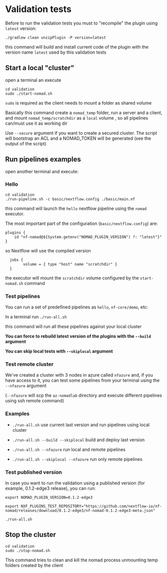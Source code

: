 # Validation tests

Before to run the validation tests you must to "recompile" the plugin using `latest` version:

`./gradlew clean unzipPlugin -P version=latest`

this command will build and install current code of the plugin with the version name `latest` used by this validation
tests

## Start a local "cluster"

open a terminal an execute

```shell
cd validation
sudo ./start-nomad.sh
```

`sudo` is required as the client needs to mount a folder as shared volume

Basically this command create a `nomad_temp` folder, run a server and a client, and mount `nomad_temp/scratchdir` as a `local` volume
, so all pipelines can/must use it as working dir 

Use `--secure` argument if you want to create a secured cluster. The script will bootstrap an ACL and a NOMAD_TOKEN
will be generated (see the output of the script)

## Run pipelines examples

open another terminal and execute:

### Hello

```shell
cd validation
./run-pipeline.sh -c basic/nextflow.config ./basic/main.nf 
```

this command will launch the `hello` nextflow pipeline using the `nomad` executor. 

The most important part of the configuration (`basic/nextflow.config`) are:

``` 
plugins {
    id "nf-nomad@${System.getenv("NOMAD_PLUGIN_VERSION") ?: "latest"}"
}
```

so Nextflow will use the compiled version

```
  jobs {
        volume = { type "host" name "scratchdir" }
  } 
```

the executor will mount the `scratchdir` volume configured by the `start-nomad.sh` command 


### Test pipelines

You can run a set of predefined pipelines as `hello`, `nf-core/demo`, etc:

In a terminal run `./run-all.sh`

this command will run all these pipelines against your local cluster

__You can force to rebuild latest version of the plugins with the `--build` argument__

__You can skip local tests with `--skiplocal` argument__

### Test remote cluster

We've created a cluster with 3 nodes in azure called `nfazure` and, if you have access to it, 
you can test some pipelines from your terminal using the `--nfazure` argument

(`--nfazure` will scp the `az-nomadlab` directory and execute different pipelines using ssh remote command)

### Examples

- `./run-all.sh` use current last version and run pipelines using local cluster

- `./run-all.sh --build --skiplocal` build and deploy last version

- `./run-all.sh --nfazure` run local and remote pipelines

- `./run-all.sh --skiplocal --nfazure` run only remote pipelines

### Test published version

In case you want to run the validation using a published version (for example, 0.1.2-edge3 release), you can run:

```
export NOMAD_PLUGIN_VERSION=0.1.2-edge3

export NXF_PLUGINS_TEST_REPOSITORY="https://github.com/nextflow-io/nf-nomad/releases/download/0.1.2-edge3/nf-nomad-0.1.2-edge3-meta.json"

./run-all.sh
```

## Stop the cluster

```shell
cd validation
sudo ./stop-nomad.sh
```

This command tries to clean and kill the nomad process unmounting temp folders created by the client